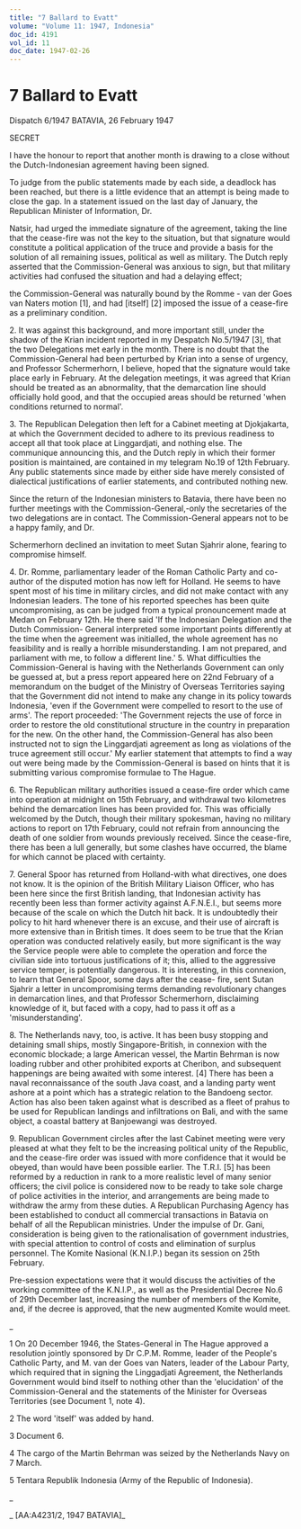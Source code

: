 ```yaml
---
title: "7 Ballard to Evatt"
volume: "Volume 11: 1947, Indonesia"
doc_id: 4191
vol_id: 11
doc_date: 1947-02-26
---
```


# 7 Ballard to Evatt

Dispatch 6/1947 BATAVIA, 26 February 1947

SECRET

I have the honour to report that another month is drawing to a close without the Dutch-Indonesian agreement having been signed.

To judge from the public statements made by each side, a deadlock has been reached, but there is a little evidence that an attempt is being made to close the gap. In a statement issued on the last day of January, the Republican Minister of Information, Dr.

Natsir, had urged the immediate signature of the agreement, taking the line that the cease-fire was not the key to the situation, but that signature would constitute a political application of the truce and provide a basis for the solution of all remaining issues, political as well as military. The Dutch reply asserted that the Commission-General was anxious to sign, but that military activities had confused the situation and had a delaying effect;

the Commission-General was naturally bound by the Romme - van der Goes van Naters motion [1], and had [itself] [2] imposed the issue of a cease-fire as a preliminary condition.

2\. It was against this background, and more important still, under the shadow of the Krian incident reported in my Despatch No.5/1947 [3], that the two Delegations met early in the month. There is no doubt that the Commission-General had been perturbed by Krian into a sense of urgency, and Professor Schermerhorn, I believe, hoped that the signature would take place early in February. At the delegation meetings, it was agreed that Krian should be treated as an abnormality, that the demarcation line should officially hold good, and that the occupied areas should be returned 'when conditions returned to normal'.

3\. The Republican Delegation then left for a Cabinet meeting at Djokjakarta, at which the Government decided to adhere to its previous readiness to accept all that took place at Linggardjati, and nothing else. The communique announcing this, and the Dutch reply in which their former position is maintained, are contained in my telegram No.19 of 12th February. Any public statements since made by either side have merely consisted of dialectical justifications of earlier statements, and contributed nothing new.

Since the return of the Indonesian ministers to Batavia, there have been no further meetings with the Commission-General,-only the secretaries of the two delegations are in contact. The Commission-General appears not to be a happy family, and Dr.

Schermerhorn declined an invitation to meet Sutan Sjahrir alone, fearing to compromise himself.

4\. Dr. Romme, parliamentary leader of the Roman Catholic Party and co-author of the disputed motion has now left for Holland. He seems to have spent most of his time in military circles, and did not make contact with any Indonesian leaders. The tone of his reported speeches has been quite uncompromising, as can be judged from a typical pronouncement made at Medan on February 12th. He there said 'If the Indonesian Delegation and the Dutch Commission- General interpreted some important points differently at the time when the agreement was initialled, the whole agreement has no feasibility and is really a horrible misunderstanding. I am not prepared, and parliament with me, to follow a different line.' 5. What difficulties the Commission-General is having with the Netherlands Government can only be guessed at, but a press report appeared here on 22nd February of a memorandum on the budget of the Ministry of Overseas Territories saying that the Government did not intend to make any change in its policy towards Indonesia, 'even if the Government were compelled to resort to the use of arms'. The report proceeded: 'The Government rejects the use of force in order to restore the old constitutional structure in the country in preparation for the new. On the other hand, the Commission-General has also been instructed not to sign the Linggardjati agreement as long as violations of the truce agreement still occur.' My earlier statement that attempts to find a way out were being made by the Commission-General is based on hints that it is submitting various compromise formulae to The Hague.

6\. The Republican military authorities issued a cease-fire order which came into operation at midnight on 15th February, and withdrawal two kilometres behind the demarcation lines has been provided for. This was officially welcomed by the Dutch, though their military spokesman, having no military actions to report on 17th February, could not refrain from announcing the death of one soldier from wounds previously received. Since the cease-fire, there has been a lull generally, but some clashes have occurred, the blame for which cannot be placed with certainty.

7\. General Spoor has returned from Holland-with what directives, one does not know. It is the opinion of the British Military Liaison Officer, who has been here since the first British landing, that Indonesian activity has recently been less than former activity against A.F.N.E.I., but seems more because of the scale on which the Dutch hit back. It is undoubtedly their policy to hit hard whenever there is an excuse, and their use of aircraft is more extensive than in British times. It does seem to be true that the Krian operation was conducted relatively easily, but more significant is the way the Service people were able to complete the operation and force the civilian side into tortuous justifications of it; this, allied to the aggressive service temper, is potentially dangerous. It is interesting, in this connexion, to learn that General Spoor, some days after the cease- fire, sent Sutan Sjahrir a letter in uncompromising terms demanding revolutionary changes in demarcation lines, and that Professor Schermerhorn, disclaiming knowledge of it, but faced with a copy, had to pass it off as a 'misunderstanding'.

8\. The Netherlands navy, too, is active. It has been busy stopping and detaining small ships, mostly Singapore-British, in connexion with the economic blockade; a large American vessel, the Martin Behrman is now loading rubber and other prohibited exports at Cheribon, and subsequent happenings are being awaited with some interest. [4] There has been a naval reconnaissance of the south Java coast, and a landing party went ashore at a point which has a strategic relation to the Bandoeng sector. Action has also been taken against what is described as a fleet of prahus to be used for Republican landings and infiltrations on Bali, and with the same object, a coastal battery at Banjoewangi was destroyed.

9\. Republican Government circles after the last Cabinet meeting were very pleased at what they felt to be the increasing political unity of the Republic, and the cease-fire order was issued with more confidence that it would be obeyed, than would have been possible earlier. The T.R.I. [5] has been reformed by a reduction in rank to a more realistic level of many senior officers; the civil police is considered now to be ready to take sole charge of police activities in the interior, and arrangements are being made to withdraw the army from these duties. A Republican Purchasing Agency has been established to conduct all commercial transactions in Batavia on behalf of all the Republican ministries. Under the impulse of Dr. Gani, consideration is being given to the rationalisation of government industries, with special attention to control of costs and elimination of surplus personnel. The Komite Nasional (K.N.I.P.) began its session on 25th February.

Pre-session expectations were that it would discuss the activities of the working committee of the K.N.I.P., as well as the Presidential Decree No.6 of 29th December last, increasing the number of members of the Komite, and, if the decree is approved, that the new augmented Komite would meet.

_

1 On 20 December 1946, the States-General in The Hague approved a resolution jointly sponsored by Dr C.P.M. Romme, leader of the People's Catholic Party, and M. van der Goes van Naters, leader of the Labour Party, which required that in signing the Linggadjati Agreement, the Netherlands Government would bind itself to nothing other than the 'elucidation' of the Commission-General and the statements of the Minister for Overseas Territories (see Document 1, note 4).

2 The word 'itself' was added by hand.

3 Document 6.

4 The cargo of the Martin Behrman was seized by the Netherlands Navy on 7 March.

5 Tentara Republik Indonesia (Army of the Republic of Indonesia).

_

_ [AA:A4231/2, 1947 BATAVIA]_
